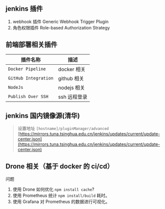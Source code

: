 ## jenkins 插件

1. webhook 插件 Generic Webhook Trigger Plugin
2. 角色权限插件 Role-based Authorization Strategy

## 前端部署相关插件

| 插件名称             | 描述         |
| -------------------- | ------------ |
| `Docker Pipeline`    | docker 相关  |
| `GitHub Integration` | github 相关  |
| `NodeJs`             | nodejs 相关  |
| `Publish Over SSH`   | ssh 远程登录 |

## jenkins 国内镜像源(清华)

> 设置地址 `[hostname]/pluginManager/advanced`
> [https://mirrors.tuna.tsinghua.edu.cn/jenkins/updates/current/update-center.json](https://mirrors.tuna.tsinghua.edu.cn/jenkins/updates/current/update-center.json)

## Drone 相关（基于 docker 的 ci/cd）

问题

1. 使用 Drone 如何优化 `npm install cache`?
2. 使用 Prometheus 统计 `npm install/build` 耗时。
3. 使用 Grafana 对 Prometheus 的数据进行可视化。
